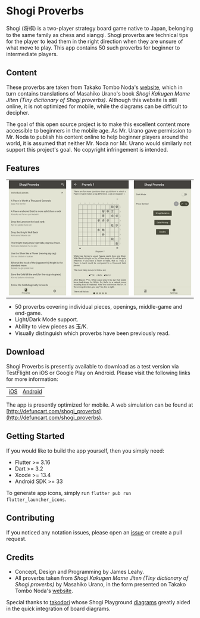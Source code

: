 # Shogi Proverbs

Shogi (将棋) is a two-player strategy board game native to Japan, belonging to the same family as chess and xiangqi. Shogi proverbs are technical tips for the player to lead them in the right direction when they are unsure of what move to play. This app contains 50 such proverbs for beginner to intermediate players. 

## Content

These proverbs are taken from Takako Tombo Noda's [website](http://www.shogi.net/kakugen/), which in turn contains translations of Masahiko Urano's book *Shogi Kakugen Mame Jiten (Tiny dictionary of Shogi proverbs)*. Although this website is still online, it is not optimized for mobile, while the diagrams can be difficult to decipher. 

The goal of this open source project is to make this excellent content more accessible to beginners in the mobile age. As Mr. Urano gave permission to Mr. Noda to publish his content online to help beginner players around the world, it is assumed that neither Mr. Noda nor Mr. Urano would similarly not support this project's goal. No copyright infringement is intended.

## Features

<table>
<tr>
    <td><img src="docs/screenshots/screenshot1.png" /></td>
    <td><img src="docs/screenshots/screenshot2.png" /></td>
    <td><img src="docs/screenshots/screenshot3.png" /></td>
</tr>
</table>

- 50 proverbs covering individual pieces, openings, middle-game and end-game.
- Light/Dark Mode support.
- Ability to view pieces as 玉/K.
- Visually distinguish which proverbs have been previously read.

## Download

Shogi Proverbs is presently available to download as a test version via TestFlight on iOS or Google Play on Android. Please visit the following links for more information:

<table>
<tr>
    <td><a href="https://testflight.apple.com/join/s3lfPRLU">iOS</a></td>
    <td><a href="https://play.google.com/store/apps/details?id=com.defuncart.shogiproverbs">Android</a></td>
</tr>
</table>

The app is presently optimized for mobile. A web simulation can be found at [http://defuncart.com/shogi_proverbs](http://defuncart.com/shogi_proverbs).

## Getting Started

If you would like to build the app yourself, then you simply need:

- Flutter >= 3.16
- Dart >= 3.2
- Xcode >= 13.4
- Android SDK >= 33

To generate app icons, simply run `flutter pub run flutter_launcher_icons`.

## Contributing

If you noticed any notation issues, please open an [issue](https://github.com/defuncart/shogi_proverbs/issues) or create a pull request.

## Credits

- Concept, Design and Programming by James Leahy.
- All proverbs taken from *Shogi Kakugen Mame Jiten (Tiny dictionary of Shogi proverbs)* by Masahiko Urano, in the form presented on Takako Tombo Noda's [website](http://www.shogi.net/kakugen/).

Special thanks to [takodori](https://www.reddit.com/user/takodori/) whose Shogi Playground [diagrams](https://www.reddit.com/r/shogi/comments/822oda/diagram_updates_shogi_proverbs_with_commentaries/) greatly aided in the quick integration of board diagrams.
